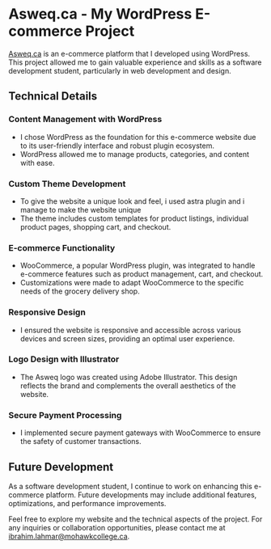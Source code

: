 # Asweq.ca - My WordPress E-commerce Project

[Asweq.ca](https://www.asweq.ca) is an e-commerce platform that I developed using WordPress. This project allowed me to gain valuable experience and skills as a software development student, particularly in web development and design.

## Technical Details

### Content Management with WordPress
- I chose WordPress as the foundation for this e-commerce website due to its user-friendly interface and robust plugin ecosystem.
- WordPress allowed me to manage products, categories, and content with ease.

### Custom Theme Development
- To give the website a unique look and feel, i used astra plugin and i manage to make the website unique
- The theme includes custom templates for product listings, individual product pages, shopping cart, and checkout.

### E-commerce Functionality
- WooCommerce, a popular WordPress plugin, was integrated to handle e-commerce features such as product management, cart, and checkout.
- Customizations were made to adapt WooCommerce to the specific needs of the grocery delivery shop.

### Responsive Design
- I ensured the website is responsive and accessible across various devices and screen sizes, providing an optimal user experience.

### Logo Design with Illustrator
- The Asweq logo was created using Adobe Illustrator. This design reflects the brand and complements the overall aesthetics of the website.

### Secure Payment Processing
- I implemented secure payment gateways with WooCommerce to ensure the safety of customer transactions.

## Future Development
As a software development student, I continue to work on enhancing this e-commerce platform. Future developments may include additional features, optimizations, and performance improvements.

Feel free to explore my website and the technical aspects of the project. For any inquiries or collaboration opportunities, please contact me at [ibrahim.lahmar@mohawkcollege.ca](mailto:ibrahim.lahmar@mohawkcollege.com).
